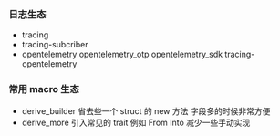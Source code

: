 ### 日志生态
- tracing
- tracing-subcriber
- opentelemetry opentelemetry_otp opentelemetry_sdk tracing-opentelemetry

### 常用 macro 生态
- derive_builder 省去些一个 struct 的 new 方法  字段多的时候非常方便
- derive_more 引入常见的 trait 例如 From Into 减少一些手动实现
